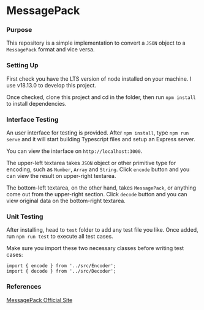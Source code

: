 # MessagePack

### Purpose
This repository is a simple implementation to convert a `JSON` object to a `MessagePack` format and vice versa.

### Setting Up
First check you have the LTS version of node installed on your machine. I use v18.13.0 to develop this project.

Once checked, clone this project and cd in the folder, then run `npm install` to install dependencies.

### Interface Testing
An user interface for testing is provided. After `npm install`, type `npm run serve` and it will start building Typescript files and setup an Express server.

You can view the interface on `http://localhost:3000`.

The upper-left textarea takes `JSON` object or other primitive type for encoding, such as `Number`, `Array` and `String`. Click `encode` button and you can view the result on upper-right textarea.

The bottom-left textarea, on the other hand, takes `MessagePack`, or anything come out from the upper-right section. Click `decode` button and you can view original data on the bottom-right textarea.

### Unit Testing
After installing, head to `test` folder to add any test file you like. Once added, run `npm run test` to execute all test cases.

Make sure you import these two necessary classes before writing test cases:
```
import { encode } from '../src/Encoder';
import { decode } from '../src/Decoder';
```

### References
[MessagePack Official Site](https://msgpack.org)